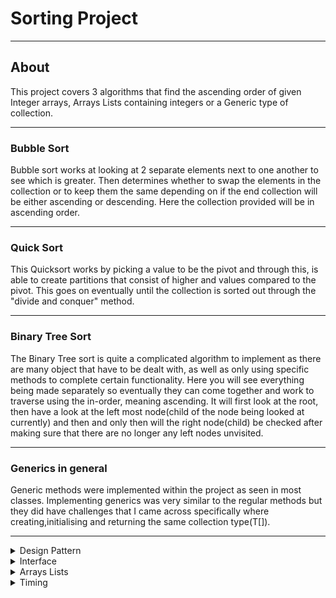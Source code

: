 # Sorting Project #
- - - -
## About ##
This project covers 3 algorithms that find the 
ascending order of given Integer arrays, Arrays Lists 
containing integers or a Generic type of collection. 
- - - -
### Bubble Sort ###
Bubble sort works at looking at 2 separate elements next 
to one another to see which is greater. Then determines whether
to swap the elements in the collection or to keep them the same
depending on if the end collection will be either ascending
or descending. Here the collection provided will be in 
ascending order.
- - - -
### Quick Sort ###
This Quicksort works by picking a value to be the pivot and 
through this, is able to create partitions that consist of higher
and values compared to the pivot. This goes on eventually until the 
collection is sorted out through the "divide and conquer" method.
- - - -
### Binary Tree Sort ###
The Binary Tree sort is quite a complicated algorithm to implement
as there are many object that have to be dealt with, as well as only 
using specific methods to complete certain functionality. Here you will
see everything being made separately so eventually they can come together
and work to traverse using the in-order, meaning ascending. It will first
look at the root, then have a look at the left most node(child of the 
node being looked at currently) and then and only then will the 
right node(child) be checked after making sure that there are no longer
any left nodes unvisited. 
- - - -
### Generics in general ###
Generic methods were implemented within the project as
seen in most classes. Implementing generics was very similar to
the regular methods but they did have challenges that I came across 
specifically where creating,initialising and returning the same 
collection type(T[]).
- - - -
<details>
    <summary>Design Pattern</summary>
    <p>Singleton - Logging using log4j</p>
    <p>An example of using Singleton is where logging through
log4j. Within the class used to create methods for different
types of logging was quick and direct. This reduced the
amount of duplication of code.</p>
</details>

<details>
    <summary>Interface</summary>
    <p>Contained all methods that were used in all main 
        sort classes</p>
    <p> The 3 methods on the interface helped when coming to 
readability as well as calling certain methods. This was helpful
as all were seperated though the specific collection inputed and 
collection returned. </p>
</details>

<details>
    <summary>Arrays Lists</summary>
    My approach to array lists was to change them into 
arrays and use the same functionality used for arrays. Then converting
then back into ArrayList<Integer> so they can be returned defined
by the method. 
</details>

<details>
    <summary>Timing</summary>
    <p>For timings, I used System.nanoTime() to record what the time
was at the moment within long variables named "startTime" and "endTime". These were 
then subtracted against one another to find the duration of the method.</p>
</details>


